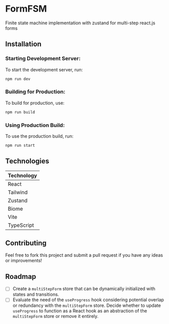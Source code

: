 # FormFSM

Finite state machine implementation with zustand for multi-step react.js forms

## Installation

### Starting Development Server:
To start the development server, run:
```bash
npm run dev
```

### Building for Production:
To build for production, use:
```bash
npm run build
```

### Using Production Build:
To use the production build, run:
```bash
npm run start
```


## Technologies

| Technology  |
|-------------|
| React       |
| Tailwind    |
| Zustand     |
| Biome       |
| Vite        |
| TypeScript  |

## Contributing

Feel free to fork this project and submit a pull request if you have any ideas or improvements!


## Roadmap

- [ ] Create a `multiStepForm` store that can be dynamically initialized with states and transitions.
- [ ] Evaluate the need of the `useProgress` hook considering potential overlap or redundancy with the `multiStepForm` store. Decide whether to update `useProgress` to function as a React hook as an abstraction of the `multiStepForm` store or remove it entirely.
